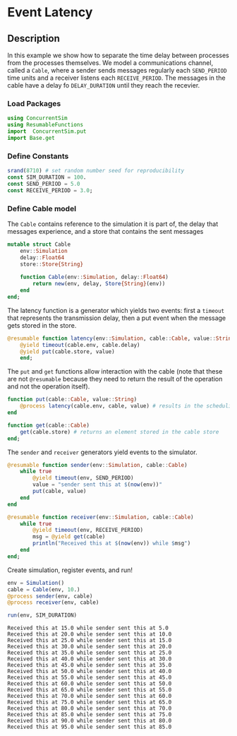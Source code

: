 
# Event Latency

## Description 
In this example we show how to separate the time delay between processes from the processes themselves. We model a communications channel, called a `Cable`, where a sender sends messages regularly each `SEND_PERIOD` time units and a receiver listens each `RECEIVE_PERIOD`. The messages in the cable have a delay fo `DELAY_DURATION` until they reach the recevier.

### Load Packages


```julia
using ConcurrentSim
using ResumableFunctions
import  ConcurrentSim.put
import Base.get
```

### Define Constants


```julia
srand(8710) # set random number seed for reproducibility
const SIM_DURATION = 100.
const SEND_PERIOD = 5.0
const RECEIVE_PERIOD = 3.0;
```

### Define Cable model
The `Cable` contains reference to the simulation it is part of, the delay that messages experience, and a store that contains the sent messages


```julia
mutable struct Cable
    env::Simulation
    delay::Float64
    store::Store{String}
    
    function Cable(env::Simulation, delay::Float64)
        return new(env, delay, Store{String}(env))
    end
end;
```

The latency function is a generator which yields two events: first a `timeout` that represents the transmission delay, then a put event when the message gets stored in the store.


```julia
@resumable function latency(env::Simulation, cable::Cable, value::String)
    @yield timeout(cable.env, cable.delay)
    @yield put(cable.store, value)
    end;
```

The `put` and `get` functions allow interaction with the cable (note that these are not `@resumable` because they need to return the result of the operation and not the operation itself).


```julia
function put(cable::Cable, value::String)
    @process latency(cable.env, cable, value) # results in the scheduling of all events generated by latency
end

function get(cable::Cable)
    get(cable.store) # returns an element stored in the cable store
end;
```

The `sender` and `receiver` generators yield events to the simulator.


```julia
@resumable function sender(env::Simulation, cable::Cable)
    while true
        @yield timeout(env, SEND_PERIOD)
        value = "sender sent this at $(now(env))"
        put(cable, value)
    end
end

@resumable function receiver(env::Simulation, cable::Cable)
    while true
        @yield timeout(env, RECEIVE_PERIOD)
        msg = @yield get(cable)
        println("Received this at $(now(env)) while $msg")
    end
end;
```

Create simulation, register events, and run!


```julia
env = Simulation()
cable = Cable(env, 10.)
@process sender(env, cable)
@process receiver(env, cable)

run(env, SIM_DURATION)
```

    Received this at 15.0 while sender sent this at 5.0
    Received this at 20.0 while sender sent this at 10.0
    Received this at 25.0 while sender sent this at 15.0
    Received this at 30.0 while sender sent this at 20.0
    Received this at 35.0 while sender sent this at 25.0
    Received this at 40.0 while sender sent this at 30.0
    Received this at 45.0 while sender sent this at 35.0
    Received this at 50.0 while sender sent this at 40.0
    Received this at 55.0 while sender sent this at 45.0
    Received this at 60.0 while sender sent this at 50.0
    Received this at 65.0 while sender sent this at 55.0
    Received this at 70.0 while sender sent this at 60.0
    Received this at 75.0 while sender sent this at 65.0
    Received this at 80.0 while sender sent this at 70.0
    Received this at 85.0 while sender sent this at 75.0
    Received this at 90.0 while sender sent this at 80.0
    Received this at 95.0 while sender sent this at 85.0

